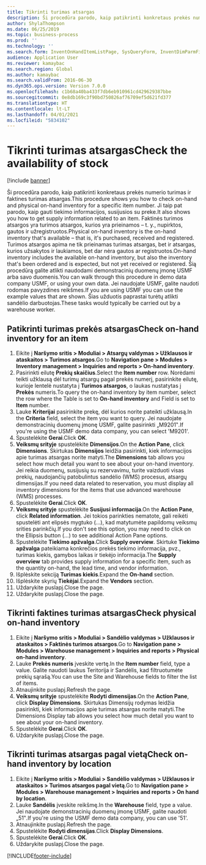 ```yaml
---
title: Tikrinti turimas atsargas
description: Ši procedūra parodo, kaip patikrinti konkretaus prekės numerio turimas ir faktines turimas atsargas.
author: ShylaThompson
ms.date: 06/25/2019
ms.topic: business-process
ms.prod: ''
ms.technology: ''
ms.search.form: InventOnHandItemListPage, SysQueryForm, InventDimParmFixed, InventSupply, DefaultDashboard, WHSInventPhysicalOnhand, WHSOnHand, InventOnhandItem
audience: Application User
ms.reviewer: kamaybac
ms.search.region: Global
ms.author: kamaybac
ms.search.validFrom: 2016-06-30
ms.dyn365.ops.version: Version 7.0.0
ms.openlocfilehash: c1b68a40ba433f7db6eb910961cd429629387bbe
ms.sourcegitcommit: 0e8db169c3f90bd750826af76709ef5d621fd377
ms.translationtype: HT
ms.contentlocale: lt-LT
ms.lasthandoff: 04/01/2021
ms.locfileid: "5834102"
---
```

# <a name="check-the-availability-of-stock"></a><span data-ttu-id="ab7a8-103">Tikrinti turimas atsargas</span><span class="sxs-lookup"><span data-stu-id="ab7a8-103">Check the availability of stock</span></span>

[!include [banner](../../includes/banner.md)]

<span data-ttu-id="ab7a8-104">Ši procedūra parodo, kaip patikrinti konkretaus prekės numerio turimas ir faktines turimas atsargas.</span><span class="sxs-lookup"><span data-stu-id="ab7a8-104">This procedure shows you how to check on-hand and physical on-hand inventory for a specific item number.</span></span> <span data-ttu-id="ab7a8-105">Ji taip pat parodo, kaip gauti tiekimo informacijos, susijusios su preke.</span><span class="sxs-lookup"><span data-stu-id="ab7a8-105">It also shows you how to get supply information related to an item.</span></span> <span data-ttu-id="ab7a8-106">Faktinės turimos atsargos yra turimos atsargos, kurios yra prieinamos – t. y., nupirktos, gautos ir užregistruotos.</span><span class="sxs-lookup"><span data-stu-id="ab7a8-106">Physical on-hand inventory is the on-hand inventory that's available – that is, it's purchased, received and registered.</span></span> <span data-ttu-id="ab7a8-107">Turimos atsargos apima ne tik prieinamas turimas atsargas, bet ir atsargas, kurios užsakytos ir laukiamos, bet dar nėra gautos ar registruotos.</span><span class="sxs-lookup"><span data-stu-id="ab7a8-107">On-hand inventory includes the available on-hand inventory, but also the inventory that's been ordered and is expected, but not yet received or registered.</span></span> <span data-ttu-id="ab7a8-108">Šią procedūrą galite atlikti naudodami demonstracinių duomenų įmonę USMF arba savo duomenis.</span><span class="sxs-lookup"><span data-stu-id="ab7a8-108">You can walk through this procedure in demo data company USMF, or using your own data.</span></span> <span data-ttu-id="ab7a8-109">Jei naudojate USMF, galite naudoti rodomas pavyzdines reikšmes.</span><span class="sxs-lookup"><span data-stu-id="ab7a8-109">If you are using USMF you can use the example values that are shown.</span></span> <span data-ttu-id="ab7a8-110">Šias užduotis paprastai turėtų atlikti sandėlio darbuotojas.</span><span class="sxs-lookup"><span data-stu-id="ab7a8-110">These tasks would typically be carried out by a warehouse worker.</span></span>


## <a name="check-on-hand-inventory-for-an-item"></a><span data-ttu-id="ab7a8-111">Patikrinti turimas prekės atsargas</span><span class="sxs-lookup"><span data-stu-id="ab7a8-111">Check on-hand inventory for an item</span></span>
1. <span data-ttu-id="ab7a8-112">Eikite į **Naršymo sritis > Moduliai > Atsargų valdymas > Užklausos ir ataskaitos > Turimos atsargos**.</span><span class="sxs-lookup"><span data-stu-id="ab7a8-112">Go to **Navigation pane > Modules > Inventory management > Inquiries and reports > On-hand inventory**.</span></span>
2. <span data-ttu-id="ab7a8-113">Pasirinkti eilutę **Prekių skaičius**.</span><span class="sxs-lookup"><span data-stu-id="ab7a8-113">Select the **Item number** row.</span></span> <span data-ttu-id="ab7a8-114">Norėdami teikti užklausą dėl turimų atsargų pagal prekės numerį, pasirinkite eilutę, kurioje lentelė nustatyta į **Turimos atsargos**, o laukas nustatytas į **Prekės** numeris.</span><span class="sxs-lookup"><span data-stu-id="ab7a8-114">To query the on-hand inventory by item number, select the row where the Table is set to **On-hand inventory** and Field is set to **Item** number.</span></span>
3. <span data-ttu-id="ab7a8-115">Lauke **Kriterijai** pasirinkite prekę, dėl kurios norite pateikti užklausą.</span><span class="sxs-lookup"><span data-stu-id="ab7a8-115">In the **Criteria** field, select the item you want to query.</span></span> <span data-ttu-id="ab7a8-116">Jei naudojate demonstracinių duomenų įmonę USMF, galite pasirinkti „M9201‟.</span><span class="sxs-lookup"><span data-stu-id="ab7a8-116">If you're using the USMF demo data company, you can select 'M9201'.</span></span>  
4. <span data-ttu-id="ab7a8-117">Spustelėkite **Gerai**.</span><span class="sxs-lookup"><span data-stu-id="ab7a8-117">Click **OK**.</span></span>
5. <span data-ttu-id="ab7a8-118">**Veiksmų srityje** spustelėkite **Dimensijos**.</span><span class="sxs-lookup"><span data-stu-id="ab7a8-118">On the **Action Pane**, click **Dimensions**.</span></span> <span data-ttu-id="ab7a8-119">Skirtukas **Dimensijos** leidžia pasirinkti, kiek informacijos apie turimas atsargas norite matyti.</span><span class="sxs-lookup"><span data-stu-id="ab7a8-119">The **Dimensions** tab allows you select how much detail you want to see about your on-hand inventory.</span></span> <span data-ttu-id="ab7a8-120">Jei reikia duomenų, susijusių su rezervavimu, turite vaizduoti visas prekių, naudojančių patobulintus sandėlio (WMS) procesus, atsargų dimensijas.</span><span class="sxs-lookup"><span data-stu-id="ab7a8-120">If you need data related to reservation, you must display all inventory dimensions for the items that use advanced warehouse (WMS) processes.</span></span>
6. <span data-ttu-id="ab7a8-121">Spustelėkite **Gerai**.</span><span class="sxs-lookup"><span data-stu-id="ab7a8-121">Click **OK**.</span></span>
7. <span data-ttu-id="ab7a8-122">**Veiksmų srityje** spustelėkite **Susijusi informacija**.</span><span class="sxs-lookup"><span data-stu-id="ab7a8-122">On the **Action Pane**, click **Related information**.</span></span> <span data-ttu-id="ab7a8-123">Jei tokios parinkties nematote, gali reikėti spustelėti ant elipsės mygtuko (...), kad matytumėte papildomų veiksmų srities parinkčių.</span><span class="sxs-lookup"><span data-stu-id="ab7a8-123">If you don't see this option, you may need to click on the Ellipsis button (…) to see additional Action Pane options.</span></span>
8. <span data-ttu-id="ab7a8-124">Spustelėkite **Tiekimo apžvalga**.</span><span class="sxs-lookup"><span data-stu-id="ab7a8-124">Click **Supply overview**.</span></span> <span data-ttu-id="ab7a8-125">Skirtuke **Tiekimo apžvalga** pateikiama konkrečios prekės tiekimo informacija, pvz., turimas kiekis, gamybos laikas ir tiekėjo informacija.</span><span class="sxs-lookup"><span data-stu-id="ab7a8-125">The **Supply overview** tab provides supply information for a specific item, such as the quantity on-hand, the lead time, and vendor information.</span></span>  
9. <span data-ttu-id="ab7a8-126">Išplėskite sekciją **Turimas kiekis**.</span><span class="sxs-lookup"><span data-stu-id="ab7a8-126">Expand the **On-hand** section.</span></span>
10. <span data-ttu-id="ab7a8-127">Išplėskite skyrių **Tiekėjai**.</span><span class="sxs-lookup"><span data-stu-id="ab7a8-127">Expand the **Vendors** section.</span></span>
11. <span data-ttu-id="ab7a8-128">Uždarykite puslapį.</span><span class="sxs-lookup"><span data-stu-id="ab7a8-128">Close the page.</span></span>
12. <span data-ttu-id="ab7a8-129">Uždarykite puslapį.</span><span class="sxs-lookup"><span data-stu-id="ab7a8-129">Close the page.</span></span>

## <a name="check-physical-on-hand-inventory"></a><span data-ttu-id="ab7a8-130">Tikrinti faktines turimas atsargas</span><span class="sxs-lookup"><span data-stu-id="ab7a8-130">Check physical on-hand inventory</span></span>
1. <span data-ttu-id="ab7a8-131">Eikite į **Naršymo sritis > Moduliai > Sandėlio valdymas > Užklausos ir ataskaitos > Faktinės turimos atsargos**.</span><span class="sxs-lookup"><span data-stu-id="ab7a8-131">Go to **Navigation pane > Modules > Warehouse management > Inquiries and reports > Physical on-hand inventory**.</span></span>
2. <span data-ttu-id="ab7a8-132">Lauke **Prekės numeris** įveskite vertę.</span><span class="sxs-lookup"><span data-stu-id="ab7a8-132">In the **Item number** field, type a value.</span></span> <span data-ttu-id="ab7a8-133">Galite naudoti laukus Teritorija ir Sandėlis, kad filtruotumėte prekių sąrašą.</span><span class="sxs-lookup"><span data-stu-id="ab7a8-133">You can use the Site and Warehouse fields to filter the list of items.</span></span> 
3. <span data-ttu-id="ab7a8-134">Atnaujinkite puslapį.</span><span class="sxs-lookup"><span data-stu-id="ab7a8-134">Refresh the page.</span></span>
4. <span data-ttu-id="ab7a8-135">**Veiksmų srityje** spustelėkite **Rodyti dimensijas**.</span><span class="sxs-lookup"><span data-stu-id="ab7a8-135">On the **Action Pane**, click **Display Dimensions**.</span></span> <span data-ttu-id="ab7a8-136">Skirtukas Dimensijų rodymas leidžia pasirinkti, kiek informacijos apie turimas atsargas norite matyti.</span><span class="sxs-lookup"><span data-stu-id="ab7a8-136">The Dimensions Display tab allows you select how much detail you want to see about your on-hand inventory.</span></span>
5. <span data-ttu-id="ab7a8-137">Spustelėkite **Gerai**.</span><span class="sxs-lookup"><span data-stu-id="ab7a8-137">Click **OK**.</span></span>
6. <span data-ttu-id="ab7a8-138">Uždarykite puslapį.</span><span class="sxs-lookup"><span data-stu-id="ab7a8-138">Close the page.</span></span>

## <a name="check-on-hand-inventory-by-location"></a><span data-ttu-id="ab7a8-139">Tikrinti turimas atsargas pagal vietą</span><span class="sxs-lookup"><span data-stu-id="ab7a8-139">Check on-hand inventory by location</span></span>
1. <span data-ttu-id="ab7a8-140">Eikite į **Naršymo sritis > Moduliai > Sandėlio valdymas > Užklausos ir ataskaitos > Turimos atsargos pagal vietą**.</span><span class="sxs-lookup"><span data-stu-id="ab7a8-140">Go to **Navigation pane > Modules > Warehouse management > Inquiries and reports > On hand by location**.</span></span>
2. <span data-ttu-id="ab7a8-141">Lauke **Sandėlis** įveskite reikšmę.</span><span class="sxs-lookup"><span data-stu-id="ab7a8-141">In the **Warehouse** field, type a value.</span></span> <span data-ttu-id="ab7a8-142">Jei naudojate demonstracinių duomenų įmonę USMF, galite naudoti „51‟.</span><span class="sxs-lookup"><span data-stu-id="ab7a8-142">If you're using the USMF demo data company, you can use '51'.</span></span>  
3. <span data-ttu-id="ab7a8-143">Atnaujinkite puslapį.</span><span class="sxs-lookup"><span data-stu-id="ab7a8-143">Refresh the page.</span></span>
4. <span data-ttu-id="ab7a8-144">Spustelėkite **Rodyti dimensijas**.</span><span class="sxs-lookup"><span data-stu-id="ab7a8-144">Click **Display Dimensions**.</span></span>
5. <span data-ttu-id="ab7a8-145">Spustelėkite **Gerai**.</span><span class="sxs-lookup"><span data-stu-id="ab7a8-145">Click **OK**.</span></span>
6. <span data-ttu-id="ab7a8-146">Uždarykite puslapį.</span><span class="sxs-lookup"><span data-stu-id="ab7a8-146">Close the page.</span></span>



[!INCLUDE[footer-include](../../../includes/footer-banner.md)]